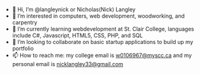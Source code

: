 - 👋 Hi, I’m @langleynick or Nicholas(Nick) Langley
- 👀 I’m interested in computers, web development, woodworking, and carpentry
- 🌱 I’m currently learning webdevelopment at St. Clair College, languages include C#, Javascript, HTML5, CSS, PHP, and SQL
- 💞️ I’m looking to collaborate on basic startup applications to build up my portfolio
- 📫 How to reach me: my college email is w0106967@myscc.ca and my personal email is nicklangley33@gmail.com

<!---
langleynick/langleynick is a ✨ special ✨ repository because its `README.md` (this file) appears on your GitHub profile.
You can click the Preview link to take a look at your changes.
--->
